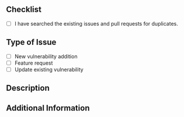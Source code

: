 ## Checklist
- [ ] I have searched the existing issues and pull requests for duplicates.

## Type of Issue
- [ ] New vulnerability addition
- [ ] Feature request
- [ ] Update existing vulnerability

## Description
<!-- Provide a detailed description of the issue or the nature of the vulnerability. -->

## Additional Information
<!-- Any additional information, context, or screenshots. -->

